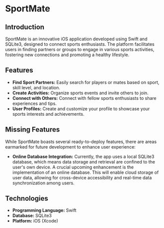 # SportMate

## Introduction
SportMate is an innovative iOS application developed using Swift and SQLite3, designed to connect sports enthusiasts. The platform facilitates users in finding partners or groups to engage in various sports activities, fostering new connections and promoting a healthy lifestyle.


## Features
- **Find Sport Partners:** Easily search for players or mates based on sport, skill level, and location.
- **Create Activities:** Organize sports events and invite others to join.
- **Connect with Others:** Connect with fellow sports enthusiasts to share experiences and tips.
- **User Profiles:** Create and customize your profile to showcase your sports interests and achievements.

## Missing Features
While SportMate boasts several ready-to-deploy features, there are areas earmarked for future development to enhance user experience:

- **Online Database Integration:** Currently, the app uses a local SQLite3 database, which means data storage and retrieval are confined to the user's own device. A crucial upcoming enhancement is the implementation of an online database. This will enable cloud storage of user data, allowing for cross-device accessibility and real-time data synchronization among users.


## Technologies
- **Programming Language:** Swift
- **Database:** SQLite3
- **Platform:** iOS (Xcode)
